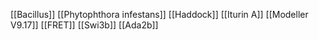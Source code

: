 [[Bacillus]]
[[Phytophthora infestans]]
[[Haddock]]
[[Iturin A]]
[[Modeller V9.17]]
[[FRET]]
[[Swi3b]]
[[Ada2b]]
